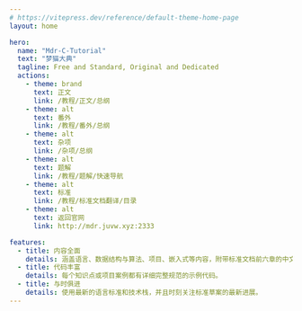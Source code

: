 ```yaml
---
# https://vitepress.dev/reference/default-theme-home-page
layout: home

hero:
  name: "Mdr-C-Tutorial"
  text: "梦猫大典"
  tagline: Free and Standard, Original and Dedicated
  actions:
    - theme: brand
      text: 正文
      link: /教程/正文/总纲
    - theme: alt
      text: 番外
      link: /教程/番外/总纲
    - theme: alt
      text: 杂项
      link: /杂项/总纲
    - theme: alt
      text: 题解
      link: /教程/题解/快速导航
    - theme: alt
      text: 标准
      link: /教程/标准文档翻译/目录
    - theme: alt
      text: 返回官网
      link: http://mdr.juvw.xyz:2333

features:
  - title: 内容全面
    details: 涵盖语言、数据结构与算法、项目、嵌入式等内容，附带标准文档前六章的中文翻译。
  - title: 代码丰富
    details: 每个知识点或项目案例都有详细完整规范的示例代码。
  - title: 与时俱进
    details: 使用最新的语言标准和技术栈，并且时刻关注标准草案的最新进展。
---
```

